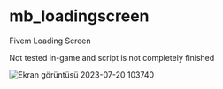 # mb_loadingscreen
Fivem Loading Screen

Not tested in-game and script is not completely finished

![Ekran görüntüsü 2023-07-20 103740](https://github.com/MrBerkk/mb_loadingscreen/assets/60743320/86f6c000-00f4-499b-9917-c89b63124d75)
